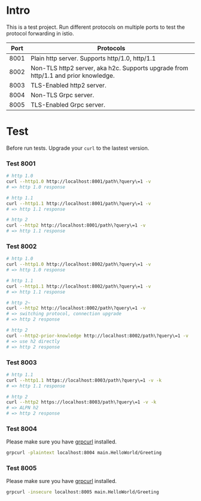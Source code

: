 # Intro

This is a test project. Run different protocols on multiple ports to test the protocol forwarding in istio.


| Port | Protocols                                                                          |
|------|------------------------------------------------------------------------------------|
| 8001 | Plain http server. Supports http/1.0, http/1.1                                     |
| 8002 | Non-TLS http2 server, aka h2c. Supports upgrade from http/1.1 and prior knowledge. |
| 8003 | TLS-Enabled http2 server.                                                          |
| 8004 | Non-TLS Grpc server.                                                               |
| 8005 | TLS-Enabled Grpc server.                                                           |

# Test 
Before run tests. Upgrade your `curl` to the lastest version.

### Test 8001

```bash
# http 1.0
curl --http1.0 http://localhost:8001/path\?query\=1 -v
# => http 1.0 response

# http 1.1
curl --http1.1 http://localhost:8001/path\?query\=1 -v
# => http 1.1 response 

# http 2
curl --http2 http://localhost:8001/path\?query\=1 -v
# => http 1.1 response
```

### Test 8002

```bash
# http 1.0
curl --http1.0 http://localhost:8002/path\?query\=1 -v
# => http 1.0 response

# http 1.1
curl --http1.1 http://localhost:8002/path\?query\=1 -v
# => http 1.1 response 

# http 2~
curl --http2 http://localhost:8002/path\?query\=1 -v
# => switching protocol, connection upgrade
# => http 2 response

# http 2
curl --http2-prior-knowledge http://localhost:8002/path\?query\=1 -v
# => use h2 directly
# => http 2 response
```

### Test 8003

```bash
# http 1.1
curl --http1.1 https://localhost:8003/path\?query\=1 -v -k
# => http 1.1 response 

# http 2
curl --http2 https://localhost:8003/path\?query\=1 -v -k
# => ALPN h2
# => http 2 response
```

### Test 8004

Please make sure you have  [grpcurl](https://github.com/fullstorydev/grpcurl) installed.

```bash
grpcurl -plaintext localhost:8004 main.HelloWorld/Greeting
```

### Test 8005

Please make sure you have [grpcurl](https://github.com/fullstorydev/grpcurl) installed.

```bash
grpcurl -insecure localhost:8005 main.HelloWorld/Greeting
```
